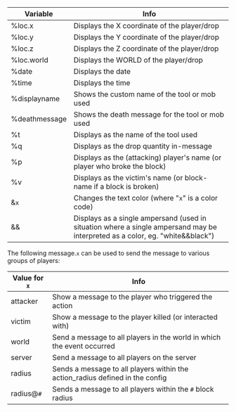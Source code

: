 |Variable|Info|
|----------|------|
%loc.x  |  Displays the X coordinate of the player/drop
%loc.y  |  Displays the Y coordinate of the player/drop
%loc.z  |  Displays the Z coordinate of the player/drop
%loc.world |   Displays the WORLD of the player/drop
%date  |  Displays the date
%time  |  Displays the time
%displayname  |  Shows the custom name of the tool or mob used
%deathmessage  |  Shows the death message for the tool or mob used
%t |   Displays as the name of the tool used
%q |   Displays as the drop quantity in-message
%p |   Displays as the (attacking) player's name (or player who broke the block)
%v |   Displays as the victim's name (or block-name if a block is broken)
&`x` |   Changes the text color (where "`x`" is a color code)
&& |   Displays as a single ampersand (used in situation where a single ampersand may be interpreted as a color, eg. "white&&black")

The following message.`x` can be used to send the message to various groups of players:

|Value for `x`|Info|
|----------|------|
attacker | Show a message to the player who triggered the action
victim | Show a message to the player killed (or interacted with)
world | Send a message to all players in the world in which the event occurred
server | Send a message to all players on the server
radius | Sends a message to all players within the action_radius defined in the config
radius@`#` | Sends a message to all players within the `#` block radius